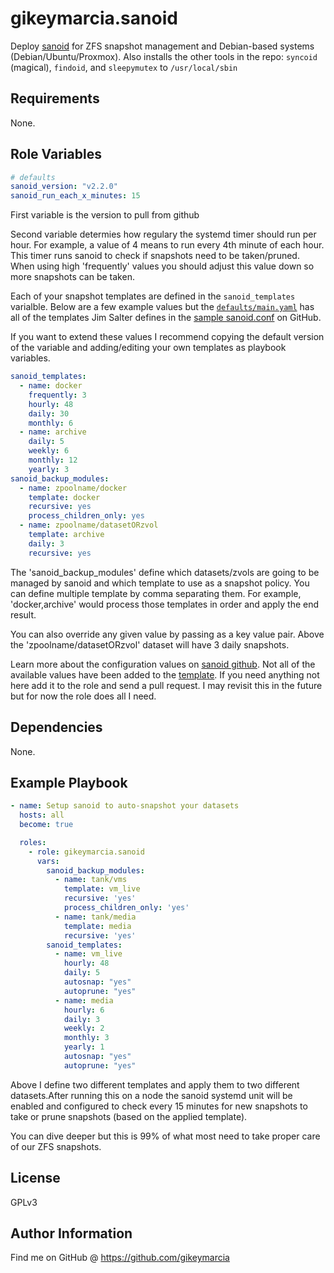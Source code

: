 gikeymarcia.sanoid
=========

Deploy [sanoid](https://github.com/jimsalterjrs/sanoid) for ZFS snapshot management and Debian-based systems (Debian/Ubuntu/Proxmox). Also installs the other tools in the repo: `syncoid` (magical), `findoid`, and `sleepymutex` to `/usr/local/sbin`

Requirements
------------

None.

Role Variables
--------------

```yaml
# defaults
sanoid_version: "v2.2.0"
sanoid_run_each_x_minutes: 15
```

First variable is the version to pull from github

Second variable determies how regulary the systemd timer should run per hour.
For example, a value of 4 means to run every 4th minute of each hour. This
timer runs sanoid to check if snapshots need to be taken/pruned. When using
high 'frequently' values you should adjust this value down so more snapshots
can be taken.

Each of your snapshot templates are defined in the `sanoid_templates`
varialble. Below are a few example values but the
[`defaults/main.yaml`](https://github.com/gikeymarcia/ansible-role-sanoid/blob/master/defaults/main.yml)
has all of the templates Jim Salter defines in the [sample
sanoid.conf](https://github.com/jimsalterjrs/sanoid/blob/master/sanoid.conf) on
GitHub.

If you want to extend these values I recommend copying the default version of
the variable and adding/editing your own templates as playbook variables.

```yaml
sanoid_templates:
  - name: docker
    frequently: 3
    hourly: 48
    daily: 30
    monthly: 6
  - name: archive
    daily: 5
    weekly: 6
    monthly: 12
    yearly: 3
sanoid_backup_modules:
  - name: zpoolname/docker
    template: docker
    recursive: yes
    process_children_only: yes
  - name: zpoolname/datasetORzvol
    template: archive
    daily: 3
    recursive: yes
```

The 'sanoid_backup_modules' define which datasets/zvols are going to be managed
by sanoid and which template to use as a snapshot policy. You can define
multiple template by comma separating them. For example,  'docker,archive'
would process those templates in order and apply the end result.

You can also override any given value by passing as a key value pair. Above the
'zpoolname/datasetORzvol' dataset will have 3 daily snapshots.

Learn more about the configuration values on [sanoid github](https://github.com/jimsalterjrs/sanoid/blob/master/sanoid.conf). Not all of the available values have been added to the [template](https://github.com/gikeymarcia/ansible-role-sanoid/blob/master/templates/sanoid.conf.j2). If you need anything not here add it to the role and send a pull request. I may revisit this in the future but for now the role does all I need.

Dependencies
------------

None.

Example Playbook
----------------

```yaml
- name: Setup sanoid to auto-snapshot your datasets
  hosts: all
  become: true

  roles:
    - role: gikeymarcia.sanoid
      vars:
        sanoid_backup_modules:
          - name: tank/vms
            template: vm_live
            recursive: 'yes'
            process_children_only: 'yes'
          - name: tank/media
            template: media
            recursive: 'yes'
        sanoid_templates:
          - name: vm_live
            hourly: 48
            daily: 5
            autosnap: "yes"
            autoprune: "yes"
          - name: media
            hourly: 6
            daily: 3
            weekly: 2
            monthly: 3
            yearly: 1
            autosnap: "yes"
            autoprune: "yes"
```

Above I define two different templates and apply them to two different
datasets.After running this on a node the sanoid systemd unit will be enabled
and configured to check every 15 minutes for new snapshots to take or prune
snapshots (based on the applied template).

You can dive deeper but this is 99% of what most need to take proper care of
our ZFS snapshots.

License
-------

GPLv3

Author Information
------------------

Find me on GitHub @ https://github.com/gikeymarcia
